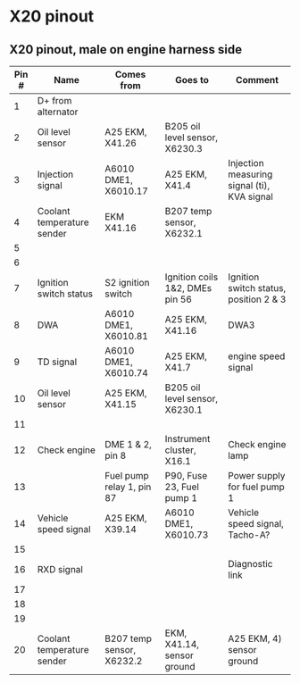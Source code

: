 # X20 pinout

## X20 pinout, male on engine harness side

|Pin #|Name|Comes from|Goes to|Comment|
|-----|----|----------|-------|-------|
|1|D+ from alternator||||
|2|Oil level sensor|A25 EKM, X41.26|B205 oil level sensor, X6230.3||
|3|Injection signal|A6010 DME1, X6010.17|A25 EKM, X41.4|Injection measuring signal (ti), KVA signal|
|4|Coolant temperature sender|EKM X41.16|B207 temp sensor, X6232.1||
|5|||||
|6|||||
|7|Ignition switch status|S2 ignition switch|Ignition coils 1&2, DMEs pin 56|Ignition switch status, position 2 & 3|
|8|DWA|A6010 DME1, X6010.81|A25 EKM, X41.16|DWA3|
|9|TD signal|A6010 DME1, X6010.74|A25 EKM, X41.7|engine speed signal|
|10|Oil level sensor|A25 EKM, X41.15|B205 oil level sensor, X6230.1||
|11|||||
|12|Check engine|DME 1 & 2, pin 8|Instrument cluster, X16.1|Check engine lamp|
|13||Fuel pump relay 1, pin 87|P90, Fuse 23, Fuel pump 1|Power supply for fuel pump 1|
|14|Vehicle speed signal|A25 EKM, X39.14|A6010 DME1, X6010.73|Vehicle speed signal, Tacho-A?|
|15|||||
|16|RXD signal|||Diagnostic link|
|17|||||
|18|||||
|19|||||
|20|Coolant temperature sender|B207 temp sensor, X6232.2|EKM, X41.14, sensor ground|A25 EKM, 4) sensor ground|
